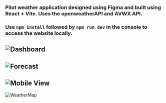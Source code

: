 ### Pilot weather application designed using Figma and built using React + Vite. Uses the openweatherAPI and AVWX API.
### Use `npm install` followed by `npm run dev` in the console to access the website locally. 


![Dashboard](https://i.imgur.com/6QdHb6G.jpeg)  
---
![Forecast](https://i.imgur.com/iaPiKNT.png)  
---
![Mobile View](https://i.imgur.com/rxQsJn4.png)  
---
![WeatherMap](https://i.imgur.com/1T4VkQN.jpeg)

